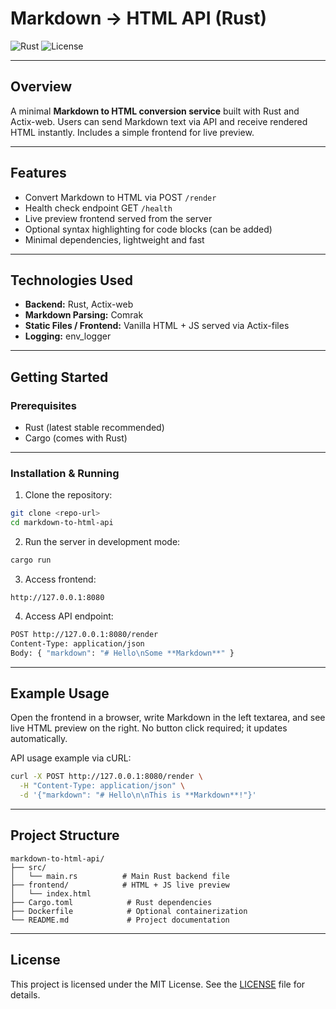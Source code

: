# Markdown → HTML API (Rust)

![Rust](https://img.shields.io/badge/Language-Rust-orange.svg)  ![License](https://img.shields.io/badge/License-MIT-green.svg)

---

## Overview

A minimal **Markdown to HTML conversion service** built with Rust and Actix-web.
Users can send Markdown text via API and receive rendered HTML instantly. Includes a simple frontend for live preview.

---

## Features

* Convert Markdown to HTML via POST `/render`
* Health check endpoint GET `/health`
* Live preview frontend served from the server
* Optional syntax highlighting for code blocks (can be added)
* Minimal dependencies, lightweight and fast

---

## Technologies Used

* **Backend:** Rust, Actix-web
* **Markdown Parsing:** Comrak
* **Static Files / Frontend:** Vanilla HTML + JS served via Actix-files
* **Logging:** env\_logger

---

## Getting Started

### Prerequisites

* Rust (latest stable recommended)
* Cargo (comes with Rust)

---

### Installation & Running

1. Clone the repository:

```bash
git clone <repo-url>
cd markdown-to-html-api
```

2. Run the server in development mode:

```bash
cargo run
```

3. Access frontend:

```
http://127.0.0.1:8080
```

4. Access API endpoint:

```bash
POST http://127.0.0.1:8080/render
Content-Type: application/json
Body: { "markdown": "# Hello\nSome **Markdown**" }
```

---

## Example Usage

Open the frontend in a browser, write Markdown in the left textarea, and see live HTML preview on the right. No button click required; it updates automatically.

API usage example via cURL:

```bash
curl -X POST http://127.0.0.1:8080/render \
  -H "Content-Type: application/json" \
  -d '{"markdown": "# Hello\n\nThis is **Markdown**!"}'
```

---

## Project Structure

```
markdown-to-html-api/
├── src/
│   └── main.rs          # Main Rust backend file
├── frontend/            # HTML + JS live preview
│   └── index.html
├── Cargo.toml            # Rust dependencies
├── Dockerfile            # Optional containerization
└── README.md             # Project documentation
```

---

## License

This project is licensed under the MIT License. See the [LICENSE](LICENSE) file for details.
